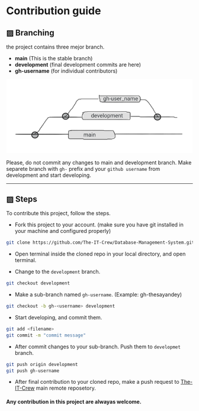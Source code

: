 # Contribution guide

## ▨ Branching
the project contains three mejor branch.
+ **main** (This is the stable branch)
+ **development** (final development commits are here)
+ **gh-username** (for individual contributors)

![branching.png](./branching.png)

Please, do not commit any changes to main and development branch. Make separete branch with `gh-` prefix and your `github username` from development and start developing.

----

## ▨ Steps

To contribute this project, follow the steps.

- Fork this project to your account. (make sure you have git installed in your machine and configured properly)
```sh
git clone https://github.com/The-IT-Crew/Database-Management-System.git
```

- Open terminal inside the cloned repo in your local directory, and open terminal.

- Change to the `development` branch.
```sh
git checkout development
```

- Make a sub-branch named `gh-username`. (Example: gh-thesayandey)
```sh
git checkout -b gh-<username> development
```

- Start developing, and commit them.
```sh
git add <filename>
git commit -m "commit message"
```

- After commit changes to your sub-branch. Push them to `developmet` branch.
```sh
git push origin development
git push gh-username
```

- After final contribution to your cloned repo, make a push request to [The-IT-Crew](https://github.com/The-IT-Crew/) main remote reposetory.


#### Any contribution in this project are alwayas welcome.